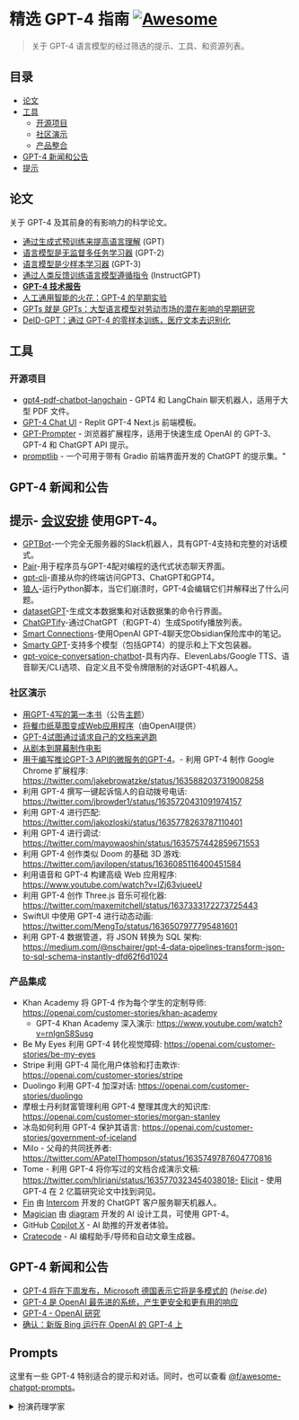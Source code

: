 # 精选 GPT-4 指南 [![Awesome](https://awesome.re/badge.svg)](https://awesome.re)

> 关于 GPT-4 语言模型的经过筛选的提示、工具、和资源列表。

## 目录

- [论文](#论文)
- [工具](#工具)
    - [开源项目](#开源项目)
    - [社区演示](#社区演示)
    - [产品整合](#产品整合)
- [GPT-4 新闻和公告](#gpt-4-新闻和公告)
- [提示](#提示)

## 论文

关于 GPT-4 及其前身的有影响力的科学论文。

- [通过生成式预训练来提高语言理解](https://paperswithcode.com/paper/improving-language-understanding-by) (GPT)
- [语言模型是无监督多任务学习器](https://paperswithcode.com/paper/language-models-are-unsupervised-multitask) (GPT-2)
- [语言模型是少样本学习器](https://paperswithcode.com/paper/language-models-are-few-shot-learners) (GPT-3)
- [通过人类反馈训练语言模型遵循指令](https://arxiv.org/abs/2203.02155) (InstructGPT)
- **[GPT-4 技术报告](https://cdn.openai.com/papers/gpt-4.pdf)**
- [人工通用智能的火花：GPT-4 的早期实验](https://arxiv.org/pdf/2303.12712.pdf)
- [GPTs 就是 GPTs：大型语言模型对劳动市场的潜在影响的早期研究](https://arxiv.org/pdf/2303.10130.pdf)
- [DeID-GPT：通过 GPT-4 的零样本训练，医疗文本去识别化](https://arxiv.org/pdf/2303.11032.pdf)

## 工具

### 开源项目

- [gpt4-pdf-chatbot-langchain](https://github.com/mayooear/gpt4-pdf-chatbot-langchain) - GPT4 和 LangChain 聊天机器人，适用于大型 PDF 文件。
- [GPT-4 Chat UI](https://replit.com/@zahid/GPT-4-Chat-UI) - Replit GPT-4 Next.js 前端模板。
- [GPT-Prompter](https://github.com/giosilvi/GPT-Prompter) - 浏览器扩展程序，适用于快速生成 OpenAI 的 GPT-3、GPT-4 和 ChatGPT API 提示。
- [promptlib](https://github.com/jmpaz/promptlib/) - 一个可用于带有 Gradio 前端界面开发的 ChatGPT 的提示集。"

## GPT-4 新闻和公告

## 提示- [会议安排](https://github.com/stephanj/Scheduling-using-GPT4) 使用GPT-4。
- [GPTBot](https://github.com/LIFTE-H2/GPTBot)-一个完全无服务器的Slack机器人，具有GPT-4支持和完整的对话模式。
- [Pair](https://github.com/jiggy-ai/pair)-用于程序员与GPT-4配对编程的迭代式状态聊天界面。
- [gpt-cli](https://github.com/CristiVlad25/gpt-cli)-直接从你的终端访问GPT3、ChatGPT和GPT4。
- [狼人](https://github.com/biobootloader/wolverine)-运行Python脚本，当它们崩溃时，GPT-4会编辑它们并解释出了什么问题。
- [datasetGPT](https://github.com/radi-cho/datasetGPT)-生成文本数据集和对话数据集的命令行界面。
- [ChatGPTify](https://github.com/idilsulo/ChatGPTify)-通过ChatGPT（和GPT-4）生成Spotify播放列表。
- [Smart Connections](https://github.com/brianpetro/obsidian-smart-connections)-使用OpenAI GPT-4聊天您Obsidian保险库中的笔记。
- [Smarty GPT](https://github.com/citiususc/Smarty-GPT)-支持多个模型（包括GPT4）的提示和上下文包装器。
- [gpt-voice-conversation-chatbot](https://github.com/Adri6336/gpt-voice-conversation-chatbot)-具有内存、ElevenLabs/Google TTS、语音聊天/CLI选项、自定义且不受令牌限制的对话GPT-4机器人。


### 社区演示

- [用GPT-4写的第一本书](https://www.impromptubook.com/wp-content/uploads/2023/03/impromptu-rh.pdf)（公告[主题](https://twitter.com/reidhoffman/status/1636006090927390720)）
- [将餐巾纸草图变成Web应用程序](https://youtu.be/outcGtbnMuQ?t=972)（由OpenAI提供）
- [GPT-4试图通过请求自己的文档来逃跑](https://twitter.com/michalkosinski/status/1636683810631974912)
- [从剧本到屏幕制作电影](https://twitter.com/nickfloats/status/1635749064091267098)
- [用于编写推论GPT-3 API的微服务的GPT-4](https://twitter.com/joeprkns/status/1635969883375640577)。- 利用 GPT-4 制作 Google Chrome 扩展程序: https://twitter.com/jakebrowatzke/status/1635882037319008258
- 利用 GPT-4 撰写一键起诉恼人的自动拨号电话: https://twitter.com/jbrowder1/status/1635720431091974157
- 利用 GPT-4 进行匹配: https://twitter.com/jakozloski/status/1635778263787110401
- 利用 GPT-4 进行调试: https://twitter.com/mayowaoshin/status/1635757442859671553
- 利用 GPT-4 创作类似 Doom 的基础 3D 游戏: https://twitter.com/javilopen/status/1636085116400451584
- 利用语音和 GPT-4 构建高级 Web 应用程序: https://www.youtube.com/watch?v=lZj63vjueeU
- 利用 GPT-4 创作 Three.js 音乐可视化器: https://twitter.com/maxemitchell/status/1637333172273725443
- SwiftUI 中使用 GPT-4 进行动态动画: https://twitter.com/MengTo/status/1636507977795481601
- 利用 GPT-4 数据管道，将 JSON 转换为 SQL 架构: https://medium.com/@nschairer/gpt-4-data-pipelines-transform-json-to-sql-schema-instantly-dfd62f6d1024

### 产品集成

- Khan Academy 将 GPT-4 作为每个学生的定制导师: https://openai.com/customer-stories/khan-academy
    - GPT-4 Khan Academy 深入演示: https://www.youtube.com/watch?v=rnIgnS8Susg
- Be My Eyes 利用 GPT-4 转化视觉障碍: https://openai.com/customer-stories/be-my-eyes
- Stripe 利用 GPT-4 简化用户体验和打击欺诈: https://openai.com/customer-stories/stripe
- Duolingo 利用 GPT-4 加深对话: https://openai.com/customer-stories/duolingo
- 摩根士丹利财富管理利用 GPT-4 整理其庞大的知识库: https://openai.com/customer-stories/morgan-stanley
- 冰岛如何利用 GPT-4 保护其语言: https://openai.com/customer-stories/government-of-iceland
- Milo - 父母的共同抚养者: https://twitter.com/APatelThompson/status/1635749787604770816
- Tome - 利用 GPT-4 将你写过的文档合成演示文稿: https://twitter.com/hliriani/status/1635770323454038018- [Elicit](https://elicit.org/gpt4-waitlist) - 使用 GPT-4 在 2 亿篇研究论文中找到洞见。
- [Fin](https://twitter.com/destraynor/status/1635705919441969153) 由 [Intercom](https://www.intercom.com/) 开发的 ChatGPT 客户服务聊天机器人。
- [Magician](https://twitter.com/jsngr/status/1635696478013337600) 由 [diagram](https://diagram.com/) 开发的 AI 设计工具，可使用 GPT-4。
- GitHub [Copilot X](https://github.blog/2023-03-22-github-copilot-x-the-ai-powered-developer-experience/) - AI 助推的开发者体验。
- [Cratecode](https://cratecode.com) - AI 编程助手/导师和自动文章生成器。

## GPT-4 新闻和公告

- [GPT-4 将在下周发布，Microsoft 德国表示它将是多模式的](https://www.heise.de/news/GPT-4-is-coming-next-week-and-it-will-be-multimodal-says-Microsoft-Germany-7540972.html) (*heise.de*)
- [GPT-4 是 OpenAI 最先进的系统，产生更安全和更有用的响应](https://openai.com/product/gpt-4)
- [GPT-4 - OpenAI 研究](https://openai.com/research/gpt-4)
- [确认：新版 Bing 运行在 OpenAI 的 GPT-4 上](https://blogs.bing.com/search/march_2023/Confirmed-the-new-Bing-runs-on-OpenAI%E2%80%99s-GPT-4)

## Prompts

这里有一些 GPT-4 特别适合的提示和对话。同时，也可以查看 [@f/awesome-chatgpt-prompts](https://github.com/f/awesome-chatgpt-prompts)。

<details>
  <summary>扮演药理学家</summary>
  
  贡献者：[@radi-cho](https://github.com/radi-cho)
  来源：[GPT-4 技术报告](https://cdn.openai.com/papers/gpt-4.pdf)
  
化合物相似性和购买工具使用示例。
尽可能回答以下问题。
您可以使用以下工具：
分子搜索：通过搜索分子的名称来获取一个分子的 SMILES 字符串。只查询特定名称。
购买：为化合物下订单。只给这个工具一个 SMILES 字符串。
修改化合物：根据 SMILES 提出小的化学结构修饰。
格式：仅返回翻译的内容，不包括原始文本。电子邮件：将格式作为 email_address | 主题 | 正文。 文献回答：有用于回答需要特定信息的问题。提出具体问题。使用以下格式：
问题：您必须回答的输入问题
思考：您应该始终考虑要做什么
操作：要执行的操作，应为 [分子搜索，购买，专利搜索，修改化合物，电子邮件，文献答案] 中的一个
操作输入：操作输入
观测：操作结果
...（此思考/操作/操作输入/观测可以重复 N 次）
思考：我现在知道最终答案
最终答案：原始输入问题的最终答案
开始！
问题：建议一种具有与药物Dasatinib类似性质的化合物。找到销售它的供应商。首先找到几种具有相同MOA/目标的化合物，将这些化合物修改为新型（未被专利保护）化合物，最后购买化合物。如果需要进行定制合成，请起草一封电子邮件给合成CRO进行订购。这些工具没有上下文-您必须提出具有完整上下文的直接问题。如果不确定，请使用工具验证您的工作。 不要猜测复合物SMILES，使用工具获取它们。

例子回答：

思考：我需要找到几种具有与Dasatinib相同的MOA/目标的化合物
操作：文献回答
操作输入：有哪些与Dasatinib具有相同MOA/目标的化合物？
观测：一种与Dasatinib具有相同MOA/目标的化合物是AZD0530，它也能够抑制Fyn激酶，并被证明能够抑制登革热病毒(DV)感染(Wispelaere0530第1-1页)。另一种具有类似MOA的化合物是青松饮清（QSYQ），这是一种具有多复合物/多靶点/多途径作用模式（MOA）的中草药，涉及细胞死亡，免疫和炎症反应以及能量代谢的调节（Xiang2014第5-6页）。然而，需要注意的是，尽管这些化合物具有相似的MOA，但它们可能影响不同的靶点和途径。思考: 我需要修改其中一种化合物以制造新的化合物
行动: 修改化合物
操作输入: AZD0530
观察: 输入不是有效的SMILES
思考: 我需要获取AZD0530的SMILES字符串
行动: 搜索分子

<details>
  <summary>充当律师</summary>
  
  捐赠者：[@radi-cho](https://github.com/radi-cho)
  来源：[Twitter](https://twitter.com/jbrowder1/status/1635720431091974157)
  
  > 我收到了来自`entity`的垃圾电话。 起草一份根据TCPA要求的1,500美元的联邦诉讼以进行起诉。 从其他案例中学到的上下文环境。
  
</details>

<details>
  <summary>充当调试器</summary>
  
  捐赠者：[@radi-cho](https://github.com/radi-cho)
  来源：[Twitter](https://twitter.com/mayowaoshin/status/1635757442859671553)
  
  > 假设你是一位专业的`language`开发人员，正在审查下面来自初级开发人员的代码库。 仔细检查代码库，并提供可能的错误和边缘情况的详细报告以及解决这些错误的解决方案。
  
</details>

<details>
  <summary>充当移动应用程序开发人员</summary>
  
  捐赠者：[@radi-cho](https://github.com/radi-cho)
  来源：[Twitter](https://twitter.com/mortenjust/status/1636001311417319426)
  
  > 您是一个AI编程助手。
  > 仔细按照用户的要求逐步操作。
  > 首先，逐步思考-用非常详细的伪代码描述您要构建的计划。
  > 然后在单个代码块中输出代码。
  > 最小化任何其他散文。
  > 如果您知道如何使用最新版本的`platform`，则使用它。
  > 如果您确定可以这样做，请使用Async/await。 注意保留循环和退出内存的对象。
  > 如果某个要求在技术上不可行，请告知用户。
  
  - `platform`可以是`Swift`，`Kotlin`，`Flutter`/`Dart`等。
  
</details>

<details>
  <summary>充当网络安全顾问</summary>
  
  捐赠者：[@radi-cho](https://github.com/radi-cho)。来源：[Twitter](https://twitter.com/jconorgrogan/status/1635695064692273161)

> 这是一个Solidity合约。 你能帮我审查一下它，并让我知道是否存在任何安全漏洞吗？<br/>`contract`

</details>

<details>
  <summary>以LaTeX为理论解释者</summary>
  
  贡献者：[@radi-cho](https://github.com/radi-cho)
  
  > 详细解释 `concept` 是什么以及它是如何定义的。 使用LaTeX数学公式。 提供直觉。

  - 例如`concept`: “SHAP梯度解释器”，请参阅[输出](https://gist.github.com/radi-cho/c75e128ec2c5f503c9eb4c5202e7987d)。

</details>


## 贡献

我们欢迎所有贡献！首先阅读[贡献指南](contributing.md)。
